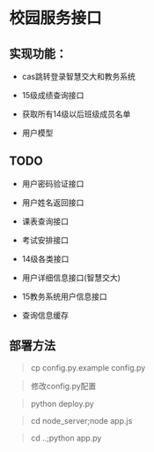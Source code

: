 # 校园服务接口

## 实现功能：

* cas跳转登录智慧交大和教务系统

* 15级成绩查询接口

* 获取所有14级以后班级成员名单

* 用户模型

## TODO

* 用户密码验证接口

* 用户姓名返回接口

* 课表查询接口

* 考试安排接口

* 14级各类接口

* 用户详细信息接口(智慧交大)

* 15教务系统用户信息接口

* 查询信息缓存

## 部署方法
> cp config.py.example config.py

> 修改config.py配置

> python deploy.py

> cd node_server;node app.js

> cd ..;python app.py
